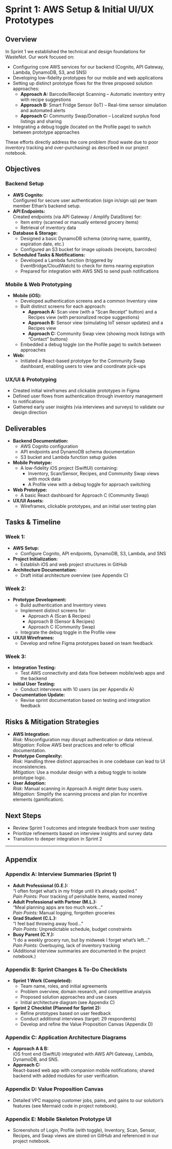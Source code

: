 # Sprint 1: AWS Setup & Initial UI/UX Prototypes

## Overview

In Sprint 1 we established the technical and design foundations for WasteNot. Our work focused on:

- Configuring core AWS services for our backend (Cognito, API Gateway, Lambda, DynamoDB, S3, and SNS)
- Developing low-fidelity prototypes for our mobile and web applications
- Setting up distinct prototype flows for the three proposed solution approaches:
  - **Approach A:** Barcode/Receipt Scanning – Automatic inventory entry with recipe suggestions
  - **Approach B:** Smart Fridge Sensor (IoT) – Real-time sensor simulation and automated alerts
  - **Approach C:** Community Swap/Donation – Localized surplus food listings and sharing
- Integrating a debug toggle (located on the Profile page) to switch between prototype approaches

These efforts directly address the core problem (food waste due to poor inventory tracking and over-purchasing) as described in our project notebook.

## Objectives

### Backend Setup

- **AWS Cognito:**  
  Configured for secure user authentication (sign in/sign up) per team member Ethan’s backend setup.
- **API Endpoints:**  
  Created endpoints (via API Gateway / Amplify DataStore) for:
  - Item entry (scanned or manually entered grocery items)
  - Retrieval of inventory data
- **Database & Storage:**
  - Designed a basic DynamoDB schema (storing name, quantity, expiration date, etc.)
  - Configured an S3 bucket for image uploads (receipts, barcodes)
- **Scheduled Tasks & Notifications:**
  - Developed a Lambda function (triggered by EventBridge/CloudWatch) to check for items nearing expiration
  - Prepared for integration with AWS SNS to send push notifications

### Mobile & Web Prototyping

- **Mobile (iOS):**
  - Developed authentication screens and a common Inventory view
  - Built distinct screens for each approach:
    - **Approach A:** Scan view (with a "Scan Receipt" button) and a Recipes view (with personalized recipe suggestions)
    - **Approach B:** Sensor view (simulating IoT sensor updates) and a Recipes view
    - **Approach C:** Community Swap view (showing mock listings with “Contact” buttons)
  - Embedded a debug toggle (on the Profile page) to switch between approaches
- **Web:**
  - Initiated a React-based prototype for the Community Swap dashboard, enabling users to view and coordinate pick-ups

### UX/UI & Prototyping

- Created initial wireframes and clickable prototypes in Figma
- Defined user flows from authentication through inventory management to notifications
- Gathered early user insights (via interviews and surveys) to validate our design direction

## Deliverables

- **Backend Documentation:**
  - AWS Cognito configuration
  - API endpoints and DynamoDB schema documentation
  - S3 bucket and Lambda function setup guides
- **Mobile Prototype:**
  - A low-fidelity iOS project (SwiftUI) containing:
    - Inventory, Scan/Sensor, Recipes, and Community Swap views with mock data
    - A Profile view with a debug toggle for approach switching
- **Web Prototype:**
  - A basic React dashboard for Approach C (Community Swap)
- **UX/UI Assets:**
  - Wireframes, clickable prototypes, and an initial user testing plan

## Tasks & Timeline

### Week 1:

- **AWS Setup:**
  - Configure Cognito, API endpoints, DynamoDB, S3, Lambda, and SNS
- **Project Initialization:**
  - Establish iOS and web project structures in GitHub
- **Architecture Documentation:**
  - Draft initial architecture overview (see Appendix C)

### Week 2:

- **Prototype Development:**
  - Build authentication and Inventory views
  - Implement distinct screens for:
    - Approach A (Scan & Recipes)
    - Approach B (Sensor & Recipes)
    - Approach C (Community Swap)
  - Integrate the debug toggle in the Profile view
- **UX/UI Wireframes:**
  - Develop and refine Figma prototypes based on team feedback

### Week 3:

- **Integration Testing:**
  - Test AWS connectivity and data flow between mobile/web apps and the backend
- **Initial User Testing:**
  - Conduct interviews with 10 users (as per Appendix A)
- **Documentation Update:**
  - Revise sprint documentation based on testing and integration feedback

## Risks & Mitigation Strategies

- **AWS Integration:**  
  _Risk:_ Misconfiguration may disrupt authentication or data retrieval.  
  _Mitigation:_ Follow AWS best practices and refer to official documentation.
- **Prototype Complexity:**  
  _Risk:_ Handling three distinct approaches in one codebase can lead to UI inconsistencies.  
  _Mitigation:_ Use a modular design with a debug toggle to isolate prototype logic.
- **User Adoption:**  
  _Risk:_ Manual scanning in Approach A might deter busy users.  
  _Mitigation:_ Simplify the scanning process and plan for incentive elements (gamification).

## Next Steps

- Review Sprint 1 outcomes and integrate feedback from user testing
- Prioritize refinements based on interview insights and survey data
- Transition to deeper integration in Sprint 2

---

## Appendix

### Appendix A: Interview Summaries (Sprint 1)

- **Adult Professional (G.E.):**  
  “I often forget what’s in my fridge until it’s already spoiled.”  
  _Pain Points:_ Poor tracking of perishable items, wasted money
- **Adult Professional with Partner (M.L.):**  
  “Meal planning apps are too much work…”  
  _Pain Points:_ Manual logging, forgotten groceries
- **Grad Student (C.L.):**  
  “I feel bad throwing away food…”  
  _Pain Points:_ Unpredictable schedule, budget constraints
- **Busy Parent (C.Y.):**  
  “I do a weekly grocery run, but by midweek I forget what’s left…”  
  _Pain Points:_ Overbuying, lack of inventory tracking
- (Additional interview summaries are documented in the project notebook.)

### Appendix B: Sprint Changes & To-Do Checklists

- **Sprint 1 Work (Completed):**
  - Team name, roles, and initial agreements
  - Problem overview, domain research, and competitive analysis
  - Proposed solution approaches and use cases
  - Initial architecture diagram (see Appendix C)
- **Sprint 2 Checklist (Planned for Sprint 2):**
  - Refine prototypes based on user feedback
  - Conduct additional interviews (target: 29 respondents)
  - Develop and refine the Value Proposition Canvas (Appendix D)

### Appendix C: Application Architecture Diagrams

- **Approach A & B:**  
  iOS front end (SwiftUI) integrated with AWS API Gateway, Lambda, DynamoDB, and SNS.
- **Approach C:**  
  React-based web app with companion mobile notifications; shared backend with added modules for user verification.

### Appendix D: Value Proposition Canvas

- Detailed VPC mapping customer jobs, pains, and gains to our solution’s features (see Mermaid code in project notebook).

### Appendix E: Mobile Skeleton Prototype UI

- Screenshots of Login, Profile (with toggle), Inventory, Scan, Sensor, Recipes, and Swap views are stored on GitHub and referenced in our project notebook.
